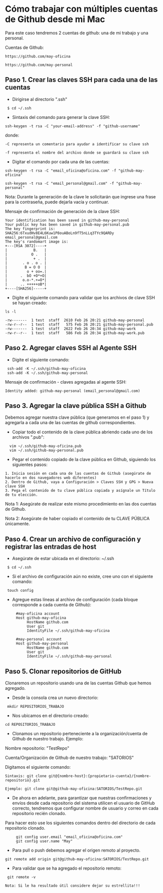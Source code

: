 # Cómo trabajar con múltiples cuentas de Github desde mi Mac

Para este caso tendremos 2 cuentas de github: una de mi trabajo y una personal. 

Cuentas de Github:

```
https://github.com/may-oficina

https://github.com/may-personal
```


## Paso 1. Crear las claves SSH para cada una de las cuentas

* Dirigirse al directorio ".ssh"

```
 $ cd ~/.ssh
```

* Sintaxis del comando para generar la clave SSH:

```
ssh-keygen -t rsa -C "your-email-address" -f "github-username"
``` 
donde:

```
-C representa un comentario para ayudar a identificar su clave ssh

-f representa el nombre del archivo donde se guardará su clave ssh
```

* Digitar el comando por cada una de las cuentas:

```
ssh-keygen -t rsa -C "email_oficina@oficina.com" -f "github-may-oficina"

ssh-keygen -t rsa -C "email_personal@gmail.com" -f "github-may-personal"
```

Nota: Durante la generación de la clave le solicitarán que ingrese una frase para la contraseña, puede dejarla vacía y continuar.


Mensaje de confirmación de generación de la clave SSH:

````
Your identification has been saved in github-may-personal
Your public key has been saved in github-may-personal.pub
The key fingerprint is:
SHA256:6TxudHv8E4L6Kuw1P8ouABoLn9fT5nLLq3TYc9QARDy email_personal@gmail.com
The key's randomart image is:
+---[RSA 3072]----+
|            B.   |
|           O .   |
|            + .  |
|       . o . o . |
|        B = O O  |
|         o + oo=.|
|      .  bO +O*+O|
|       o.o-*.+=O*|
|      .. +++++oB*|
+----[SHA256]-----+
````

* Digite el siguiente comando para validar que los archivos de clave SSH se hayan creado:

```
ls -l

-rw-------  1 test  staff  2610 Feb 26 20:21 github-may-personal
-rw-r--r--  1 test  staff   575 Feb 26 20:21 github-may-personal.pub
-rw-------  1 test  staff  2622 Feb 26 20:34 github-may-work
-rw-r--r--  1 test  staff   586 Feb 26 20:34 github-may-work.pub
```



## Paso 2. Agregar claves SSH al Agente SSH

* Digite el siguiente comando:

```
 ssh-add -K ~/.ssh/github-may-oficina
 ssh-add -K ~/.ssh/github-may-personal
```

Mensaje de confirmación - claves agregadas al agente SSH:

```
Identity added: github-may-personal (email_personal@gmail.com)
```



## Paso 3. Agregar la clave pública SSH a Github

Debemos agregar nuestra clave pública (que generamos en el paso 1) y agregarla a cada una de las cuentas de github correspondientes.

* Copiar todo el contenido de la clave pública abriendo cada uno de los archivos ".pub": 

```
  vim ~/.ssh/github-may-oficina.pub
  vim ~/.ssh/github-may-personal.pub
```

* Pegar el contenido copiado de la clave pública en Github, siguiendo los siguientes pasos:

```
1. Inicia sesión en cada una de las cuentas de Github (asegúrate de hacerlo en dos navegadores web diferentes)
2. Dentro de Github, vaya a Configuración > Claves SSH y GPG > Nueva clave SSH
3. Pega el contenido de tu clave pública copiada y asígnale un Título de tu elección.

```

Nota 1: Asegúrate de realizar este mismo procedimiento en las dos cuentas de Github.

Nota 2: Asegúrate de haber copiado el contenido de tu CLAVE PÚBLICA únicamente.


## Paso 4. Crear un archivo de configuración y registrar las entradas de host

* Asegúrate de estar ubicada en el directorio: ~/.ssh

```
 $ cd ~/.ssh
```

* Si el archivo de configuración aún no existe, cree uno con el siguiente comando:

```
 touch config
```

* Agregue estas líneas al archivo de configuración (cada bloque corresponde a cada cuenta de Github):

```
     #may-oficina account
     Host github-may-oficina
          HostName github.com
          User git
          IdentityFile ~/.ssh/github-may-oficina

     #may-personal account
     Host github-may-personal
          HostName github.com
          User git
          IdentityFile ~/.ssh/github-may-personal
```



## Paso 5. Clonar repositorios de GitHub

Clonaremos un repositorio usando una de las cuentas Github que hemos agregado.

* Desde la consola crea un nuevo directorio:

```
 mkdir REPOSITORIOS_TRABAJO
```

* Nos ubicamos en el directorio creado:

```
cd REPOSITORIOS_TRABAJO
```

* Clonamos un repositorio perteneciente a la organización/cuenta de Github de nuestro trabajo. Ejemplo:

Nombre repositorio: "TestRepo"

Cuenta/Organización de Github de nuestro trabajo: "SATORIOS"

Digitamos el siguiente comando:

```
Sintaxis: git clone git@{nombre-host}:{propietario-cuenta}/{nombre-repositorio}.git

Ejemplo: git clone git@github-may-oficina:SATORIOS/TestRepo.git
```

* De ahora en adelante, para garantizar que nuestras confirmaciones y envíos desde cada repositorio del sistema utilicen el usuario de GitHub correcto, tendremos que configurar nombre de usuario y correo en cada repositorio recién clonado.

Para hacer esto use los siguientes comandos dentro del directorio de cada repositorio clonado.

```
     git config user.email "email_oficina@oficina.com"
     git config user.name "May"
```

* Para pull o push debemos agregar el origen remoto al proyecto.

```
git remote add origin git@github-may-oficina:SATORIOS/TestRepo.git
```

* Para validar que se ha agregado el repositorio remoto:

```
 git remote -v
```


````
Nota: Si le ha resultado útil considere dejar su estrellita!!!
````


